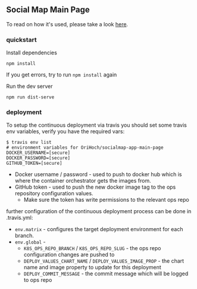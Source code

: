 ## Social Map Main Page

To read on how it's used, please take a look [here](https://github.com/OpenBudget/BudgetKey/blob/master/documentation/FrontEndDevelopment.md).

### quickstart

Install dependencies

```
npm install
```

If you get errors, try to run `npm install` again

Run the dev server

```
npm run dist-serve
```

### deployment

To setup the continuous deployment via travis you should set some travis env variables, verify you have the required vars:

```
$ travis env list
# environment variables for OriHoch/socialmap-app-main-page
DOCKER_USERNAME=[secure]
DOCKER_PASSWORD=[secure]
GITHUB_TOKEN=[secure]
```

* Docker username / password - used to push to docker hub which is where the container orchestrator gets the images from.
* GitHub token - used to push the new docker image tag to the ops repository configuration values.
  * Make sure the token has write permissions to the relevant ops repo

further configuration of the continuous deployment process can be done in .travis.yml:

* `env.matrix` - configures the target deployment environment for each branch.
* `env.global` - 
  * `K8S_OPS_REPO_BRANCH` / `K8S_OPS_REPO_SLUG` - the ops repo configuration changes are pushed to
  * `DEPLOY_VALUES_CHART_NAME` / `DEPLOY_VALUES_IMAGE_PROP` - the chart name and image property to update for this deployment
  * `DEPLOY_COMMIT_MESSAGE` - the commit message which will be logged to ops repo
